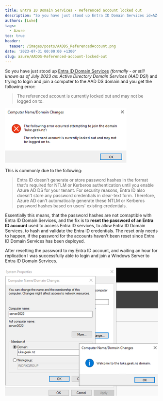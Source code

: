 ```yaml
---
title: Entra ID Domain Services - Referenced account locked out
description: "So you have just stood up Entra ID Domain Services id=AZ-MVP-5004796 formally ..."
authors: [Luke]
tags:
  - Azure
toc: true
header:
  teaser: /images/posts/AADDS_ReferencedAccount.png
date: '2023-07-31 00:00:00 +1300'
slug: azure/AADDS-Referenced-account-locked-out
---
```

So you have just stood up [Entra ID Domain Services](https://learn.microsoft.com/azure/active-directory-domain-services/?WT.mc_id=AZ-MVP-5004796) _(formally - or still known as of July 2023 as: Active Directory Domain Services (AAD DS)_) and trying to login and join a computer to the AAD DS domain and you get the following error:

> The referenced account is currently locked out and may not be logged on to.

![The referenced account is currently locked out and may not be logged on to.](/images/posts/AADDS_ReferencedAccount.png)

This is commonly due to the following:

> Entra ID doesn't generate or store password hashes in the format that's required for NTLM or Kerberos authentication until you enable Azure AD DS for your tenant. For security reasons, Entra ID also doesn't store any password credentials in clear-text form. Therefore, Azure AD can't automatically generate these NTLM or Kerberos password hashes based on users' existing credentials.

Essentially this means, that the password hashes are not comaptible with Entra ID Domain Services, and the fix is to **reset the password of an Entra ID account** used to access Entra ID services, to allow Entra ID Domain Services, to hash and validate the Entra ID credentials. The reset only needs to happen, if the password for the accounts haven't been reset since Entra ID Domain Services has been deployed.

After resetting the password to my Entra ID account, and waiting an hour for replication I was successfully able to login and join a Windows Server to Entra ID Domain Services.

![Entra ID Domain Services - Join account](/images/posts/AADDS_JoinAccount.png)
